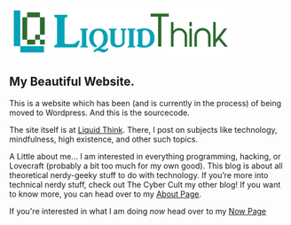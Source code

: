 ![Liquid Think logo](uploads/branding/LIQUIDTHINKWEBLOGO.png)

## My Beautiful Website.

This is a website which has been (and is currently in the process) of being moved to Wordpress. And this is the sourcecode.

The site itself is at [Liquid Think](http://www.liquidthink.net). There, I post on subjects like technology, mindfulness, high existence, and other such topics.

A Little about me...
I am interested in everything programming, hacking, or Lovecraft (probably a bit too much for my own good). This blog is about all theoretical nerdy-geeky stuff to do with technology. If you’re more into technical nerdy stuff, check out The Cyber Cult my other blog! 
If you want to know more, you can head over to my [About Page](http://www.liquidthink.net/about).

If you're interested in what I am doing *now* head over to my [Now Page](http://www.liquidthink.net/now)

